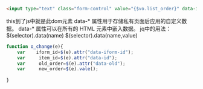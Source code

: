 ```html
<input type="text" class="form-control" value="{$vo.list_order}" data-id="{$vo.id}" data-iform-id="{$id}" data-old="{$vo.list_order}" onchange="o_change(this)">
```
this到了js中就是此dom元素
data-* 属性用于存储私有页面后应用的自定义数据。
data-* 属性可以在所有的 HTML 元素中嵌入数据。
jq中的用法：
$(selector).data(name)
$(selector).data(name,value)
```javascript
function o_change(e){
    var    iform_id=$(e).attr("data-iform-id");
    var     item_id=$(e).attr("data-id");
    var     old_order=$(e).attr("data-old");
    var     new_order=$(e).vale();
   
}
```
